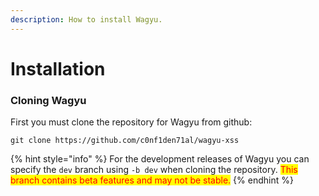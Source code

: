 ```yaml
---
description: How to install Wagyu.
---
```


# Installation

### Cloning Wagyu

First you must clone the repository for Wagyu from github:

```shell
git clone https://github.com/c0nf1den71al/wagyu-xss
```

{% hint style="info" %}
For the development releases of Wagyu you can specify the `dev` branch using `-b dev` when cloning the repository. <mark style="color:red;">This branch contains beta features and may not be stable.</mark>
{% endhint %}

